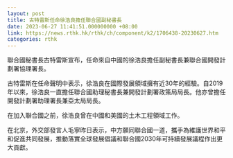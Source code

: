 ```yaml
---
layout: post
title: 古特雷斯任命徐浩良擔任聯合國副秘書長
date: 2023-06-27 11:41:51.000000000 +08:00
link: https://news.rthk.hk/rthk/ch/component/k2/1706438-20230627.htm
categories: rthk
---
```


聯合國秘書長古特雷斯宣布，任命來自中國的徐浩良擔任副秘書長兼聯合國開發計劃署協理署長。

古特雷斯在任命聲明中表示，徐浩良在國際發展領域擁有近30年的經驗。自2019年以來，徐浩良一直擔任聯合國助理秘書長兼開發計劃署政策局局長。他亦曾擔任開發計劃署助理署長兼亞太局局長。

在加入聯合國之前，徐浩良曾在中國和美國的土木工程領域工作。

在北京，外交部發言人毛寧昨日表示，中方願同聯合國一道，攜手為維護世界和平和促進共同發展，推動落實全球發展倡議和聯合國2030年可持續發展議程作出更大貢獻。
